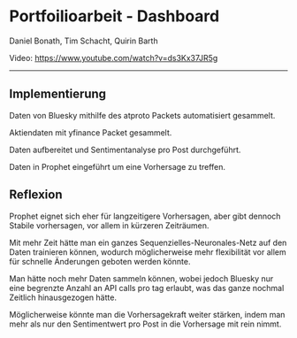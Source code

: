 # Portfoilioarbeit - Dashboard
Daniel Bonath, Tim Schacht, Quirin Barth

Video: https://www.youtube.com/watch?v=ds3Kx37JR5g


---

## Implementierung

Daten von Bluesky mithilfe des atproto Packets automatisiert gesammelt.

Aktiendaten mit yfinance Packet gesammelt.

Daten aufbereitet und Sentimentanalyse pro Post durchgeführt.

Daten in Prophet eingeführt um eine Vorhersage zu treffen.


## Reflexion

Prophet eignet sich eher für langzeitigere Vorhersagen, aber gibt dennoch Stabile vorhersagen, vor allem in kürzeren Zeiträumen.

Mit mehr Zeit hätte man ein ganzes Sequenzielles-Neuronales-Netz auf den Daten trainieren können, wodurch möglicherweise mehr flexibilität vor allem für schnelle Änderungen geboten werden könnte.

Man hätte noch mehr Daten sammeln können, wobei jedoch Bluesky nur eine begrenzte Anzahl an API calls pro tag erlaubt, was das ganze nochmal Zeitlich hinausgezogen hätte.

Möglicherweise könnte man die Vorhersagekraft weiter stärken, indem man mehr als nur den Sentimentwert pro Post in die Vorhersage mit rein nimmt.

